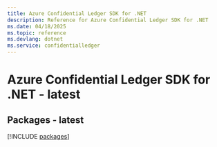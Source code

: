 ```yaml
---
title: Azure Confidential Ledger SDK for .NET
description: Reference for Azure Confidential Ledger SDK for .NET
ms.date: 04/18/2025
ms.topic: reference
ms.devlang: dotnet
ms.service: confidentialledger
---
```

# Azure Confidential Ledger SDK for .NET - latest
## Packages - latest
[!INCLUDE [packages](confidential-ledger-index.md)]